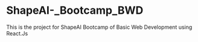 # ShapeAI-_Bootcamp_BWD
This is the project for ShapeAI Bootcamp of Basic Web Development using React.Js
